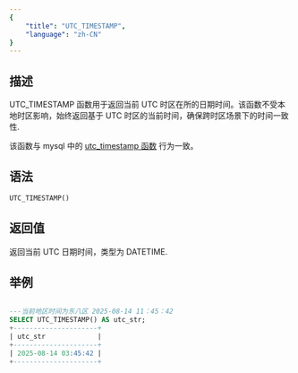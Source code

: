 ```yaml
---
{
    "title": "UTC_TIMESTAMP",
    "language": "zh-CN"
}
---
```


## 描述
UTC_TIMESTAMP 函数用于返回当前 UTC 时区在所的日期时间。该函数不受本地时区影响，始终返回基于 UTC 时区的当前时间，确保跨时区场景下的时间一致性.

该函数与 mysql 中的 [utc_timestamp 函数](https://dev.mysql.com/doc/refman/8.4/en/date-and-time-functions.html#function_utc-timestamp) 行为一致。

## 语法

```sql
UTC_TIMESTAMP()
```

## 返回值
返回当前 UTC 日期时间，类型为 DATETIME.

## 举例

```sql

---当前地区时间为东八区 2025-08-14 11：45：42
SELECT UTC_TIMESTAMP() AS utc_str;
+---------------------+
| utc_str             |
+---------------------+
| 2025-08-14 03:45:42 |
+---------------------+
```

